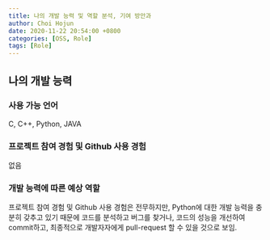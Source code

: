 ```yaml
---
title: 나의 개발 능력 및 역할 분석, 기여 방안과 
author: Choi Hojun
date: 2020-11-22 20:54:00 +0800
categories: [OSS, Role]
tags: [Role]
---
```


## 나의 개발 능력

### 사용 가능 언어

C, C++, Python, JAVA

### 프로젝트 참여 경험 및 Github 사용 경험

없음

### 개발 능력에 따른 예상 역할

프로젝트 참여 경험 및 Github 사용 경험은 전무하지만, Python에 대한 개발 능력을 충분히 갖추고 있기 때문에 코드를 분석하고 버그를 찾거나, 코드의 성능을 개선하여 commit하고, 최종적으로 개발자자에게 pull-request 할 수 있을 것으로 보임.
